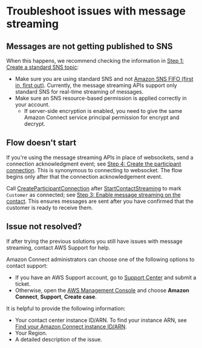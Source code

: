 # Troubleshoot issues with message streaming<a name="troubleshoot-message-streaming"></a>

## Messages are not getting published to SNS<a name="message-not-published-to-sns"></a>

When this happens, we recommend checking the information in [Step 1: Create a standard SNS topic](chat-message-streaming.md#step1-chat-streaming):
+ Make sure you are using standard SNS and not [Amazon SNS FIFO \(first in, first out\)](https://docs.aws.amazon.com/sns/latest/dg/sns-fifo-topics.html)\. Currently, the message streaming APIs support only standard SNS for real\-time streaming of messages\.
+ Make sure an SNS resource\-based permission is applied correctly in your account\.
  + If server\-side encryption is enabled, you need to give the same Amazon Connect service principal permission for encrypt and decrypt\.

## Flow doesn't start<a name="contact-flow-not-starting"></a>

If you're using the message streaming APIs in place of websockets, send a connection acknowledgment event; see [Step 4: Create the participant connection](chat-message-streaming.md#step4-chat-streaming)\. This is synonymous to connecting to websocket\. The flow begins only after that the connection acknowledgement event\.

Call [CreateParticipantConnection](https://docs.aws.amazon.com/connect-participant/latest/APIReference/API_CreateParticipantConnection.html) after [StartContactStreaming](https://docs.aws.amazon.com/connect/latest/APIReference/API_StartContactStreaming.html) to mark `Customer` as connected; see [Step 3: Enable message streaming on the contact](chat-message-streaming.md#step3-chat-streaming)\. This ensures messages are sent after you have confirmed that the customer is ready to receive them\.

## Issue not resolved?<a name="other-issues-message-streaming"></a>

If after trying the previous solutions you still have issues with message streaming, contact AWS Support for help\. 

Amazon Connect administrators can choose one of the following options to contact support:
+ If you have an AWS Support account, go to [Support Center](https://console.aws.amazon.com/support/home) and submit a ticket\.
+ Otherwise, open the [AWS Management Console](https://console.aws.amazon.com/) and choose **Amazon Connect**, **Support**, **Create case**\.

It is helpful to provide the following information:
+ Your contact center instance ID/ARN\. To find your instance ARN, see [Find your Amazon Connect instance ID/ARN](find-instance-arn.md)\. 
+ Your Region\. 
+ A detailed description of the issue\.